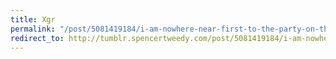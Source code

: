 ```yaml
---
title: Xgr
permalink: "/post/5081419184/i-am-nowhere-near-first-to-the-party-on-this-one"
redirect_to: http://tumblr.spencertweedy.com/post/5081419184/i-am-nowhere-near-first-to-the-party-on-this-one
---
```


